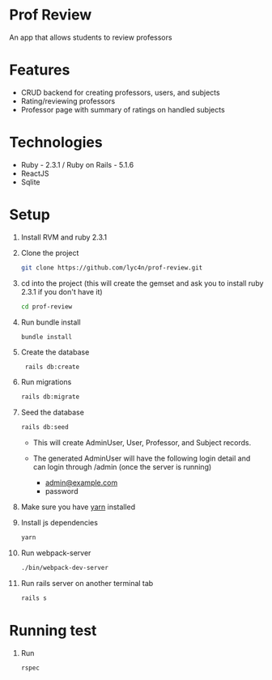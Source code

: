# Prof Review

An app that allows students to review professors

# Features

- CRUD backend for creating professors, users, and subjects
- Rating/reviewing professors
- Professor page with summary of ratings on handled subjects

# Technologies

- Ruby - 2.3.1 / Ruby on Rails - 5.1.6
- ReactJS
- Sqlite

# Setup

1. Install RVM and ruby 2.3.1
2. Clone the project
    ```sh
    git clone https://github.com/lyc4n/prof-review.git
    ```
3. cd into the project (this will create the gemset and ask you to install ruby 2.3.1 if you don't have it)
    ```sh
    cd prof-review
    ```
4. Run bundle install
    ```
    bundle install
    ```
5. Create the database
   ```sh
    rails db:create
   ```
6. Run migrations
   ```sh
   rails db:migrate
   ```
7. Seed the database
   ```sh
   rails db:seed
   ```
   - This will create AdminUser, User, Professor, and Subject records.
   - The generated AdminUser will have the following login detail and can login
       through /admin (once the server is running)

     - admin@example.com
     - password

8. Make sure you have [yarn](https://yarnpkg.com/en/) installed

9. Install js dependencies
    ```sh
    yarn
    ```
10. Run webpack-server
    ```sh
    ./bin/webpack-dev-server
    ```

11. Run rails server on another terminal tab
    ```sh
    rails s
    ```

# Running test

1. Run
   ```sh
   rspec
   ```
